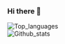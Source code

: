 ### Hi there 👋

![Top_languages](https://github-readme-stats.vercel.app/api/top-langs/?username=judaaaron&layout=compact&langs_count=8&theme=dark)
<br>
![Github_stats](https://github-readme-stats.vercel.app/api?username=judaaaron&show_icons=true&theme=dark)
<!--
**judaaaron/judaaaron** is a ✨ _special_ ✨ repository because its `README.md` (this file) appears on your GitHub profile.

Here are some ideas to get you started:

- 🔭 I’m currently working on ...
- 🌱 I’m currently learning ...
- 👯 I’m looking to collaborate on ...
- 🤔 I’m looking for help with ...
- 💬 Ask me about ...
- 📫 How to reach me: ...
- 😄 Pronouns: ...
- ⚡ Fun fact: ...
-->

